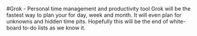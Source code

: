 #Grok - Personal time management and productivity tool
Grok will be the fastest way to plan your for day, week and month. It will even plan for unknowns and hidden time pits. Hopefully this will be the end of white-board to-do lists as we know it.





	
